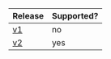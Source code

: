 | Release               | Supported? |
| -----------           | ----------- |
| [v1](version-1.md)    | no       |
| [v2](version-2.md)    | yes        |
